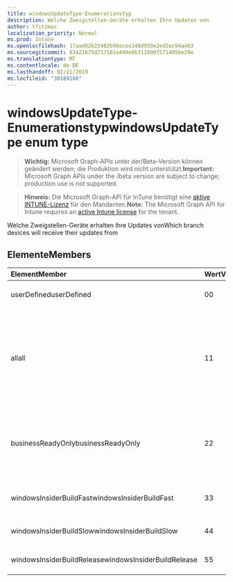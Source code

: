 ```yaml
---
title: windowsUpdateType-Enumerationstyp
description: Welche Zweigstellen-Geräte erhalten Ihre Updates von
author: tfitzmac
localization_priority: Normal
ms.prod: Intune
ms.openlocfilehash: 17aad82b25982b90ecea348d959e2ed2ec94a483
ms.sourcegitcommit: 03421b75d717101a499e0b311890f5714056e29e
ms.translationtype: MT
ms.contentlocale: de-DE
ms.lasthandoff: 02/21/2019
ms.locfileid: "30169160"
---
```

# <a name="windowsupdatetype-enum-type"></a><span data-ttu-id="24903-103">windowsUpdateType-Enumerationstyp</span><span class="sxs-lookup"><span data-stu-id="24903-103">windowsUpdateType enum type</span></span>

> <span data-ttu-id="24903-104">**Wichtig:** Microsoft Graph-APIs unter der/Beta-Version können geändert werden; die Produktion wird nicht unterstützt.</span><span class="sxs-lookup"><span data-stu-id="24903-104">**Important:** Microsoft Graph APIs under the /beta version are subject to change; production use is not supported.</span></span>

> <span data-ttu-id="24903-105">**Hinweis:** Die Microsoft Graph-API für InTune benötigt eine [aktive INTUNE-Lizenz](https://go.microsoft.com/fwlink/?linkid=839381) für den Mandanten.</span><span class="sxs-lookup"><span data-stu-id="24903-105">**Note:** The Microsoft Graph API for Intune requires an [active Intune license](https://go.microsoft.com/fwlink/?linkid=839381) for the tenant.</span></span>

<span data-ttu-id="24903-106">Welche Zweigstellen-Geräte erhalten Ihre Updates von</span><span class="sxs-lookup"><span data-stu-id="24903-106">Which branch devices will receive their updates from</span></span>

## <a name="members"></a><span data-ttu-id="24903-107">Elemente</span><span class="sxs-lookup"><span data-stu-id="24903-107">Members</span></span>
|<span data-ttu-id="24903-108">Element</span><span class="sxs-lookup"><span data-stu-id="24903-108">Member</span></span>|<span data-ttu-id="24903-109">Wert</span><span class="sxs-lookup"><span data-stu-id="24903-109">Value</span></span>|<span data-ttu-id="24903-110">Beschreibung</span><span class="sxs-lookup"><span data-stu-id="24903-110">Description</span></span>|
|:---|:---|:---|
|<span data-ttu-id="24903-111">userDefined</span><span class="sxs-lookup"><span data-stu-id="24903-111">userDefined</span></span>|<span data-ttu-id="24903-112">0</span><span class="sxs-lookup"><span data-stu-id="24903-112">0</span></span>|<span data-ttu-id="24903-113">Zulassen, dass der Benutzer festgelegt wird.</span><span class="sxs-lookup"><span data-stu-id="24903-113">Allow the user to set.</span></span>|
|<span data-ttu-id="24903-114">all</span><span class="sxs-lookup"><span data-stu-id="24903-114">all</span></span>|<span data-ttu-id="24903-115">1</span><span class="sxs-lookup"><span data-stu-id="24903-115">1</span></span>|<span data-ttu-id="24903-116">Halbjährlicher Kanal (gezielt).</span><span class="sxs-lookup"><span data-stu-id="24903-116">Semi-annual Channel (Targeted).</span></span> <span data-ttu-id="24903-117">Gerät Ruft alle relevanten Feature-Updates vom halbjährlichen Kanal ab (gezielt).</span><span class="sxs-lookup"><span data-stu-id="24903-117">Device gets all applicable feature updates from Semi-annual Channel (Targeted).</span></span>|
|<span data-ttu-id="24903-118">businessReadyOnly</span><span class="sxs-lookup"><span data-stu-id="24903-118">businessReadyOnly</span></span>|<span data-ttu-id="24903-119">2</span><span class="sxs-lookup"><span data-stu-id="24903-119">2</span></span>|<span data-ttu-id="24903-120">Halbjährlicher Kanal.</span><span class="sxs-lookup"><span data-stu-id="24903-120">Semi-annual Channel.</span></span> <span data-ttu-id="24903-121">Gerät ruft Feature-Updates vom halbjährlichen Kanal ab.</span><span class="sxs-lookup"><span data-stu-id="24903-121">Device gets feature updates from Semi-annual Channel.</span></span>|
|<span data-ttu-id="24903-122">windowsInsiderBuildFast</span><span class="sxs-lookup"><span data-stu-id="24903-122">windowsInsiderBuildFast</span></span>|<span data-ttu-id="24903-123">3</span><span class="sxs-lookup"><span data-stu-id="24903-123">3</span></span>|<span data-ttu-id="24903-124">Windows Insider-Erstellung – schnell</span><span class="sxs-lookup"><span data-stu-id="24903-124">Windows Insider build - Fast</span></span>|
|<span data-ttu-id="24903-125">windowsInsiderBuildSlow</span><span class="sxs-lookup"><span data-stu-id="24903-125">windowsInsiderBuildSlow</span></span>|<span data-ttu-id="24903-126">4</span><span class="sxs-lookup"><span data-stu-id="24903-126">4</span></span>|<span data-ttu-id="24903-127">Windows Insider Build – langsam</span><span class="sxs-lookup"><span data-stu-id="24903-127">Windows Insider build - Slow</span></span>|
|<span data-ttu-id="24903-128">windowsInsiderBuildRelease</span><span class="sxs-lookup"><span data-stu-id="24903-128">windowsInsiderBuildRelease</span></span>|<span data-ttu-id="24903-129">5</span><span class="sxs-lookup"><span data-stu-id="24903-129">5</span></span>|<span data-ttu-id="24903-130">Freigeben von Windows Insider Build</span><span class="sxs-lookup"><span data-stu-id="24903-130">Release Windows Insider build</span></span>|




